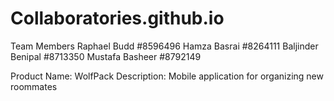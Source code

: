 # Collaboratories.github.io

Team Members
  Raphael Budd #8596496
  Hamza Basrai #8264111
  Baljinder Benipal #8713350
  Mustafa Basheer #8792149
  
Product Name: WolfPack
Description: Mobile application for organizing new roommates